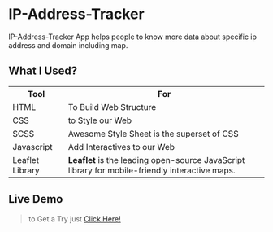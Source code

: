 # IP-Address-Tracker

IP-Address-Tracker App helps people to know more data about specific ip address and domain including map.

## What I Used?

<html>
<head>
</head>
<body>
<table>
  <tr>
    <th>Tool</th>
    <th>For</th>
  </tr>
  <tr>
    <td>HTML</td>
    <td>To Build Web Structure</td>
  </tr>
  <tr>
    <td>CSS</td>
    <td>to Style our Web</td>
  </tr>
   <tr>
    <td>SCSS</td>
    <td>Awesome Style Sheet is the superset of CSS</td>
  </tr>
  <tr>
    <td>Javascript</td>
    <td>Add Interactives to our Web</td>
  </tr>
  <tr>
    <td>Leaflet Library</td>
    <td><b>Leaflet</b> is the leading open-source JavaScript library for mobile-friendly interactive maps.</td>
  </tr>
</table>
</body>
</html>

## Live Demo

> to Get a Try just [Click Here!](https://match-four-game.netlify.app/)

